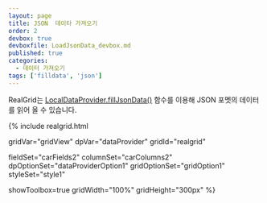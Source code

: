 ```yaml
---
layout: page
title: JSON  데이타 가져오기
order: 2
devbox: true
devboxfile: LoadJsonData_devbox.md
published: true
categories:
  - 데이터 가져오기
tags: ['filldata', 'json']
---
```


RealGrid는 [LocalDataProvider.fillJsonData()](http://help.realgrid.com/api/LocalDataProvider/fillJsonData/) 함수를 이용해 JSON 포멧의 데이터를 읽어 올 수 있습니다. 

{% include realgrid.html

  gridVar="gridView"
  dpVar="dataProvider"
  gridId="realgrid"

  fieldSet="carFields2"
  columnSet="carColumns2"
  dpOptionSet="dataProviderOption1"
  gridOptionSet="gridOption1"
  styleSet="style1"

  showToolbox=true
  gridWidth="100%"
  gridHeight="300px" %}
